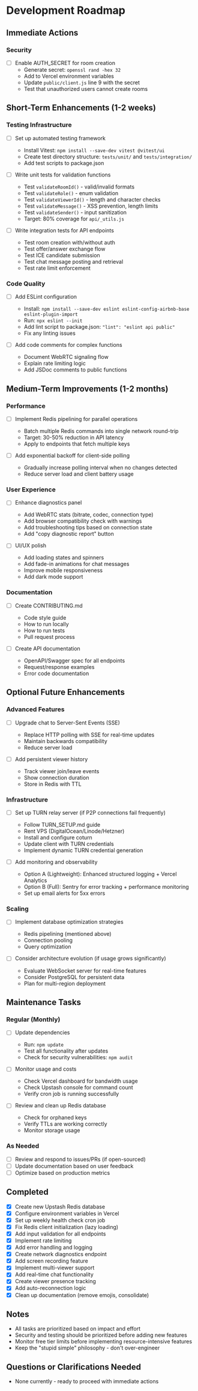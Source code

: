 # Development Roadmap

## Immediate Actions

### Security
- [ ] Enable AUTH_SECRET for room creation
  - Generate secret: `openssl rand -hex 32`
  - Add to Vercel environment variables
  - Update `public/client.js` line 9 with the secret
  - Test that unauthorized users cannot create rooms

## Short-Term Enhancements (1-2 weeks)

### Testing Infrastructure
- [ ] Set up automated testing framework
  - Install Vitest: `npm install --save-dev vitest @vitest/ui`
  - Create test directory structure: `tests/unit/` and `tests/integration/`
  - Add test scripts to package.json

- [ ] Write unit tests for validation functions
  - Test `validateRoomId()` - valid/invalid formats
  - Test `validateRole()` - enum validation
  - Test `validateViewerId()` - length and character checks
  - Test `validateMessage()` - XSS prevention, length limits
  - Test `validateSender()` - input sanitization
  - Target: 80% coverage for `api/_utils.js`

- [ ] Write integration tests for API endpoints
  - Test room creation with/without auth
  - Test offer/answer exchange flow
  - Test ICE candidate submission
  - Test chat message posting and retrieval
  - Test rate limit enforcement

### Code Quality
- [ ] Add ESLint configuration
  - Install: `npm install --save-dev eslint eslint-config-airbnb-base eslint-plugin-import`
  - Run: `npx eslint --init`
  - Add lint script to package.json: `"lint": "eslint api public"`
  - Fix any linting issues

- [ ] Add code comments for complex functions
  - Document WebRTC signaling flow
  - Explain rate limiting logic
  - Add JSDoc comments to public functions

## Medium-Term Improvements (1-2 months)

### Performance
- [ ] Implement Redis pipelining for parallel operations
  - Batch multiple Redis commands into single network round-trip
  - Target: 30-50% reduction in API latency
  - Apply to endpoints that fetch multiple keys

- [ ] Add exponential backoff for client-side polling
  - Gradually increase polling interval when no changes detected
  - Reduce server load and client battery usage

### User Experience
- [ ] Enhance diagnostics panel
  - Add WebRTC stats (bitrate, codec, connection type)
  - Add browser compatibility check with warnings
  - Add troubleshooting tips based on connection state
  - Add "copy diagnostic report" button

- [ ] UI/UX polish
  - Add loading states and spinners
  - Add fade-in animations for chat messages
  - Improve mobile responsiveness
  - Add dark mode support

### Documentation
- [ ] Create CONTRIBUTING.md
  - Code style guide
  - How to run locally
  - How to run tests
  - Pull request process

- [ ] Create API documentation
  - OpenAPI/Swagger spec for all endpoints
  - Request/response examples
  - Error code documentation

## Optional Future Enhancements

### Advanced Features
- [ ] Upgrade chat to Server-Sent Events (SSE)
  - Replace HTTP polling with SSE for real-time updates
  - Maintain backwards compatibility
  - Reduce server load

- [ ] Add persistent viewer history
  - Track viewer join/leave events
  - Show connection duration
  - Store in Redis with TTL

### Infrastructure
- [ ] Set up TURN relay server (if P2P connections fail frequently)
  - Follow TURN_SETUP.md guide
  - Rent VPS (DigitalOcean/Linode/Hetzner)
  - Install and configure coturn
  - Update client with TURN credentials
  - Implement dynamic TURN credential generation

- [ ] Add monitoring and observability
  - Option A (Lightweight): Enhanced structured logging + Vercel Analytics
  - Option B (Full): Sentry for error tracking + performance monitoring
  - Set up email alerts for 5xx errors

### Scaling
- [ ] Implement database optimization strategies
  - Redis pipelining (mentioned above)
  - Connection pooling
  - Query optimization

- [ ] Consider architecture evolution (if usage grows significantly)
  - Evaluate WebSocket server for real-time features
  - Consider PostgreSQL for persistent data
  - Plan for multi-region deployment

## Maintenance Tasks

### Regular (Monthly)
- [ ] Update dependencies
  - Run: `npm update`
  - Test all functionality after updates
  - Check for security vulnerabilities: `npm audit`

- [ ] Monitor usage and costs
  - Check Vercel dashboard for bandwidth usage
  - Check Upstash console for command count
  - Verify cron job is running successfully

- [ ] Review and clean up Redis database
  - Check for orphaned keys
  - Verify TTLs are working correctly
  - Monitor storage usage

### As Needed
- [ ] Review and respond to issues/PRs (if open-sourced)
- [ ] Update documentation based on user feedback
- [ ] Optimize based on production metrics

## Completed

- [x] Create new Upstash Redis database
- [x] Configure environment variables in Vercel
- [x] Set up weekly health check cron job
- [x] Fix Redis client initialization (lazy loading)
- [x] Add input validation for all endpoints
- [x] Implement rate limiting
- [x] Add error handling and logging
- [x] Create network diagnostics endpoint
- [x] Add screen recording feature
- [x] Implement multi-viewer support
- [x] Add real-time chat functionality
- [x] Create viewer presence tracking
- [x] Add auto-reconnection logic
- [x] Clean up documentation (remove emojis, consolidate)

## Notes

- All tasks are prioritized based on impact and effort
- Security and testing should be prioritized before adding new features
- Monitor free tier limits before implementing resource-intensive features
- Keep the "stupid simple" philosophy - don't over-engineer

## Questions or Clarifications Needed

- None currently - ready to proceed with immediate actions
